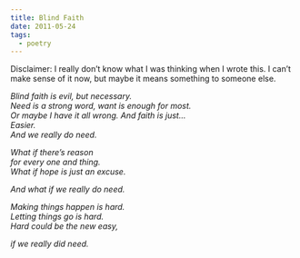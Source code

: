 ```yaml
---
title: Blind Faith
date: 2011-05-24
tags:
  - poetry
---
```


Disclaimer: I really don’t know what I was thinking when I wrote this.
I can’t make sense of it now, but maybe it means something to someone
else.

<em>
Blind faith is evil, but necessary.<br/>
Need is a strong word, want is enough for most.<br/>
Or maybe I have it all wrong. And faith is just…<br/>
Easier.<br/>
And we really do need.<br/>

What if there’s reason<br/>
for every one and thing.<br/>
What if hope is just an excuse.<br/>

And what if we really do need.<br/>

Making things happen is hard.<br/>
Letting things go is hard.<br/>
Hard could be the new easy,<br/>

if we really did need.<br/>
</em>
